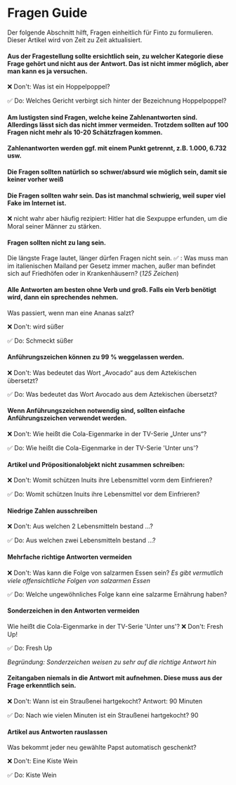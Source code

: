 # Fragen Guide

Der folgende Abschnitt hilft, Fragen einheitlich für Finto zu formulieren. Dieser Artikel wird von Zeit zu Zeit aktualisiert. 


#### Aus der Fragestellung sollte ersichtlich sein, zu welcher Kategorie diese Frage gehört und nicht aus der Antwort. Das ist nicht immer möglich, aber man kann es ja versuchen. 

❌ Don't: Was ist ein Hoppelpoppel? 

✅ Do: Welches Gericht verbirgt sich hinter der Bezeichnung Hoppelpoppel?


####  Am lustigsten sind Fragen, welche keine Zahlenantworten sind. Allerdings lässt sich das nicht immer vermeiden. Trotzdem sollten auf 100 Fragen nicht mehr als 10-20 Schätzfragen kommen. 


#### Zahlenantworten werden ggf. mit einem Punkt getrennt, z.B. 1.000, 6.732 usw. 


#### Die Fragen sollten natürlich so schwer/absurd wie möglich sein, damit sie keiner vorher weiß 


#### Die Fragen sollten wahr sein. Das ist manchmal schwierig, weil super viel Fake im Internet ist.
❌ nicht wahr aber häufig rezipiert: Hitler hat die Sexpuppe erfunden, um die Moral seiner Männer zu stärken. 


#### Fragen sollten nicht zu lang sein. 
Die längste Frage lautet, länger dürfen Fragen nicht sein.
✅ :  Was muss man im italienischen Mailand per Gesetz immer machen, außer man befindet sich auf Friedhöfen oder in Krankenhäusern? (*125 Zeichen*)


#### Alle Antworten am besten ohne Verb und groß. Falls ein Verb benötigt wird, dann ein sprechendes nehmen.
Was passiert, wenn man eine Ananas salzt? 

❌ Don't: wird süßer

✅ Do: Schmeckt süßer


####  Anführungszeichen können zu 99 % weggelassen werden.
❌ Don't: Was bedeutet das Wort „Avocado“ aus dem Aztekischen übersetzt?

✅ Do: Was bedeutet das Wort Avocado aus dem Aztekischen übersetzt?


#### Wenn Anführungszeichen notwendig sind, sollten einfache Anführungszeichen verwendet werden.
❌ Don't: Wie heißt die Cola-Eigenmarke in der TV-Serie „Unter uns“? 

✅ Do: Wie heißt die Cola-Eigenmarke in der TV-Serie 'Unter uns'? 


#### Artikel und Pröpositionalobjekt nicht zusammen schreiben:
❌ Don't: Womit schützen Inuits ihre Lebensmittel vorm dem Einfrieren?

✅ Do: Womit schützen Inuits ihre Lebensmittel vor dem Einfrieren?


#### Niedrige Zahlen ausschreiben
❌ Don't: Aus welchen 2 Lebensmitteln bestand …? 

✅ Do: Aus welchen zwei Lebensmitteln bestand …? 


#### Mehrfache richtige Antworten vermeiden
❌ Don't: Was kann die Folge von salzarmen Essen sein? 
*Es gibt vermutlich viele offensichtliche Folgen von salzarmen Essen*


✅ Do: Welche ungewöhnliches Folge kann eine salzarme Ernährung haben?


####  Sonderzeichen in den Antworten vermeiden
Wie heißt die Cola-Eigenmarke in der TV-Serie 'Unter uns'?
❌ Don't: Fresh Up!

✅ Do: Fresh Up

*Begründung: Sonderzeichen weisen zu sehr auf die richtige Antwort hin*


#### Zeitangaben niemals in die Antwort mit aufnehmen. Diese muss aus der Frage erkenntlich sein.
❌ Don't: Wann ist ein Straußenei hartgekocht? Antwort: 90 Minuten

✅ Do: Nach wie vielen Minuten ist ein Straußenei hartgekocht? 90


#### Artikel aus Antworten rauslassen
Was bekommt jeder neu gewählte Papst automatisch geschenkt? 

❌ Don't: Eine Kiste Wein

✅ Do: Kiste Wein
